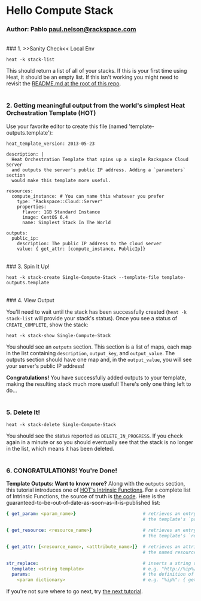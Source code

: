 # Hello Compute Stack
### Author: Pablo <paul.nelson@rackspace.com>
</br>
### 1. >>Sanity Check<< Local Env

```shell
heat -k stack-list
```

This should return a list of all of your stacks. If this is your first time using Heat, it should be an empty list. If this isn't working you might need to revisit the [README.md at the root of this repo](/).
</br>
</br>
### 2. Getting meaningful output from the world's simplest Heat Orchestration Template (HOT)

Use your favorite editor to create this file (named 'template-outputs.template'):

```shell
heat_template_version: 2013-05-23

description: |
  Heat Orchestration Template that spins up a single Rackspace Cloud Server 
  and outputs the server's public IP address. Adding a `parameters` section
  would make this template more useful.

resources:
  compute_instance: # You can name this whatever you prefer
    type: "Rackspace::Cloud::Server"
    properties:
      flavor: 1GB Standard Instance
      image: CentOS 6.4
      name: Simplest Stack In The World

outputs:
  public_ip:
    description: The public IP address to the cloud server
    value: { get_attr: [compute_instance, PublicIp]}
```
</br>
### 3. Spin It Up!

```shell
heat -k stack-create Single-Compute-Stack --template-file template-outputs.template
```

</br>
### 4. View Output

You'll need to wait until the stack has been successfully created (`heat -k stack-list` will provide your stack's status). Once you see a status of `CREATE_COMPLETE`, show the stack:

```shell
heat -k stack-show Single-Compute-Stack
```

You should see an `outputs` section. This section is a list of maps, each map in the list containing `description`, `output_key`, and `output_value`. The outputs section should have one map and, in the `output_value`, you will see your server's public IP address!

__Congratulations!__ You have successfully added outputs to your template, making the resulting stack much more useful! There's only one thing left to do...
</br>
</br>
### 5. Delete It!

```shell
heat -k stack-delete Single-Compute-Stack
```

You should see the status reported as `DELETE_IN_PROGRESS`. If you check again in a minute or so you should eventually see that the stack is no longer in the list, which means it has been deleted.
</br>
</br>
### 6. CONGRATULATIONS! You're Done!

__Template Outputs: Want to know more?__ Along with the `outputs` section, this tutorial introduces one of [HOT's Intrinsic Functions](http://docs.openstack.org/developer/heat/template_guide/hot_spec.html#hot-spec-intrinsic-functions). For a complete list of Intrinsic Functions, the source of truth is [the code](https://github.com/openstack/heat/blob/master/heat/engine/hot.py). Here is the guaranteed-to-be-out-of-date-as-soon-as-it-is-published list:

```yaml
{ get_param: <param_name>}                         # retrieves an entry by name from
                                                   # the template's `parameters` section

{ get_resource: <resource_name>}                   # retrieves an entry by name from
                                                   # the template's `resources` section

{ get_attr: [<resource_name>, <atttribute_name>]}  # retrieves an attribute's value from
                                                   # the named resource

str_replace:                                       # inserts a string defined by `template`
  template: <string template>                      # e.g. "http://%ip%/wordpress"
  params:                                          # the definition of the params in the template
    <param dictionary>                             # e.g. "%ip%": { get_attr: [ lb, PublicIp ] }

```

If you're not sure where to go next, try [the next tutorial](/108.Template-Parameters).
